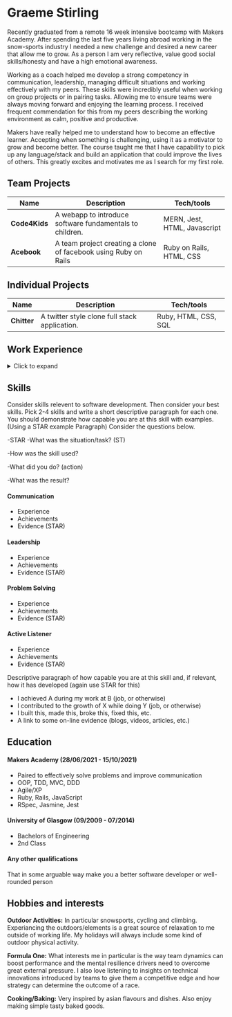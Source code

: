 # Graeme Stirling

Recently graduated from a remote 16 week intensive bootcamp with Makers Academy. After spending the last five years living abroad working in the snow-sports industry I needed a new challenge and desired a new career that allow me to grow. As a person I am very reflective, value good social skills/honesty and have a high emotional awareness.

Working as a coach helped me develop a strong competency in communication, leadership, managing difficult situations and working effectively with my peers. These skills were incredibly useful when working on group projects or in pairing tasks. Allowing me to ensure teams were always moving forward and enjoying the learning process. I received frequent commendation for this from my peers describing the working environment as calm, positive and productive.  

Makers have really helped me to understand how to become an effective learner. Accepting when something is challenging, using it as a motivator to grow and become better. The course taught me that I have capability to pick up any language/stack and build an application that could improve the lives of others. This greatly excites and motivates me as I search for my first role.      

## Team Projects

| Name                         | Description                                                                               | Tech/tools                  |
| ---------------------------- | -----------------                                                                         | -----------------           |
| **Code4Kids**                | A webapp to introduce software fundamentals to children.                                  | MERN, Jest, HTML, Javascript|
| **Acebook**                  | A team project creating a clone of facebook using Ruby on Rails                           | Ruby on Rails, HTML, CSS    |

## Individual Projects

| Name                         | Description                                                                               | Tech/tools                  |
| ---------------------------- | -----------------                                                                         | -----------------           |
| **Chitter**                  | A twitter style clone full stack application.                                             | Ruby, HTML, CSS, SQL        |

## Work Experience

<details>
  <summary>Click to expand</summary>
  
**Muckhart Golf Club** (03/2021 to 07/2021) Full-time   
Role: Shop Assistant

**The Bottle Shop** (04/2020 to 03/2021) Full-time  
Role: Shop Assistant

**Whistler Blackcomb, Canada**                                      (11/2016 to 04/2021) Full-time Seasonal    
Role: Freestyle Development Program Coach and Staff Trainer
  - Worked in a team to deliver a season long childrens development program 
  - Organised/lead training for new/inexperianced staff members
  - Lead optional training sessions to encourage professional devleopment for staff  
  
**Thredbo Resort, Australia**                                       (06/2019 to 10/2019) Full-time Seasonal    
Role: Moguls Coach/Instructor
  - Contributed as a team member to a season long schools program
  
**Various Retail Roles, Canada**                                    (04/2017 to 10/2018) Full-time Seasonal   
Role: Shop Assistant 

**Muircot Farmshop, Scotland**                                      (07/2016 to 11/2016) Full-time   
Role: Service Staff

**Niseko Base Snowsports, Japan**                                   (11/2015 to 03/2016) Full-time Seasonal    
Role: Adults Instructor
  - Brought return business through referrals 
  - Provided Flexibility with ability to teach both Ski and Snowboard to a high level 
  
**Gnomes Alpine Sports, New Zealand**                               (06/2015 to 10/2016) Full-time Seasonal  
Role: Ski Boot Fitter 
  
**Ellis Brigham, Scotland**                                         (09/2014 to 03/2015) Full-time Seasonal  
Role: Ski Boot Fitter
  
**Snow Factor, Scotland**                                           (01/2011 to 05/2015) Part-time   
(Sabatical year from University)                                    (09/2012 to 09/2013) Full-time
Role: Snowsports Instructor 
  
</details>

## Skills

Consider skills relevent to software development. Then consider your best skills. Pick 2-4 skills and write a short descriptive paragraph for each one. You should demonstrate how capable you are at this skill with examples.
(Using a STAR example Paragraph) Consider the questions below.

-STAR
-What was the situation/task? (ST)

-How was the skill used?

-What did you do? (action)

-What was the result?


#### Communication 

- Experience
- Achievements
- Evidence (STAR)


#### Leadership 

- Experience
- Achievements
- Evidence (STAR)

#### Problem Solving  

- Experience
- Achievements
- Evidence (STAR)


#### Active Listener  

- Experience
- Achievements
- Evidence (STAR)

Descriptive paragraph of how capable you are at this skill and, if relevant, how it has developed (again use STAR for this)

- I achieved A during my work at B (job, or otherwise)
- I contributed to the growth of X while doing Y (job, or otherwise)
- I built this, made this, broke this, fixed this, etc.
- A link to some on-line evidence (blogs, videos, articles, etc.)

## Education

#### Makers Academy (28/06/2021 - 15/10/2021)
- Paired to effectively solve problems and improve communication  
- OOP, TDD, MVC, DDD
- Agile/XP
- Ruby, Rails, JavaScript
- RSpec, Jasmine, Jest 

#### University of Glasgow (09/2009 - 07/2014)

- Bachelors of Engineering 
- 2nd Class 

#### Any other qualifications

That in some arguable way make you a better software developer or well-rounded person

## Hobbies and interests 

**Outdoor Activities:**
In particular snowsports, cycling and climbing. Experiancing the outdoors/elements is a great source of relaxation to me outside of working life. My holidays will always include some kind of outdoor physical activity.    

**Formula One:**
What interests me in particular is the way team dynamics can boost performance and the mental resilience drivers need to overcome great external pressure. I also love listening to insights on technical innovations introduced by teams to give them a competitive edge and how strategy can determine the outcome of a race.

**Cooking/Baking:**
Very inspired by asian flavours and dishes. Also enjoy making simple tasty baked goods. 
